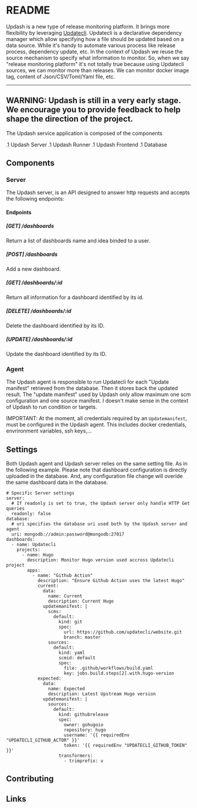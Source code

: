 # README

Updash is a new type of release monitoring platform. It brings more flexibility by leveraging [Updatecli](https://updatecli.io).
Updatecli is a declarative dependency manager which allow specifying how a file should be updated based on a data source. While it's handy to automate various process like release process, dependency update, etc. In the context of Updash we reuse the source mechanism to specify what information to monitor.
So, when we say "release monitoring platform" it's not totally true because using Updatecli sources, we can monitor more than releases.
We can monitor docker image tag, content of Json/CSV/Toml/Yaml file, etc.

---
WARNING: Updash is still in a very early stage. We encourage you to provide feedback to help shape the direction of the project.
---

The Updash service application is composed of the components

.1 Updash Server
.1 Updash Runner 
.1 Updash Frontend
.1 Database

## Components

### Server

The Updash server, is an API designed to answer http requests and accepts the following endpoints:

#### Endpoints
##### [GET] /dashboards
Return a list of dashboards name and idea binded to a user.

##### [POST] /dashboards
Add a new dashboard.

##### [GET] /dashboards/:id
Return all information for a dashboard identified by its id.

##### [DELETE] /dashboards/:id
Delete the dashboard identified by its ID.

##### [UPDATE] /dashboards/:id
Update the dashboard identified by its ID.

### Agent

The Updash agent is responsible to run Updatecli for each "Update manifest" retrieved from the database. Then it stores back the updated result.
The "update manifest" used by Updash only allow maximum one scm configuration and one source manifest.
I doesn't make sense in the context of Updash to run condition or targets.

IMPORTANT: At the moment, all credentials required by an `Updatemanifest`, must be configured in the Updash agent. This includes docker credentials, envrironment variables, ssh keys,...

## Settings 
Both Updash agent and Updash server relies on the same setting file. As in the following example.
Please note that dashboard configuration is directly uploaded in the database. And, any configuration file change will overide the same dashboard data in the database.

```
# Specific Server settings
server:
  # If readonly is set to true, the Updash server only handle HTTP Get queries
  readonly: false
database:
  # uri specifies the database uri used both by the Updash server and agent
  uri: mongodb://admin:password@mongodb:27017
dashboards:
  - name: Updatecli
    projects:
      - name: Hugo
        description: Monitor Hugo version used accross Updatecli project
        apps:
          - name: "Github Action"
            description: "Ensure Github Action uses the latest Hugo"
            current:
              data:
                name: Current
                description: Current Hugo
              updatemanifest: |
                scms:
                  default:
                    kind: git
                    spec:
                      url: https://github.com/updatecli/website.git
                      branch: master
                sources:
                  default:
                    kind: yaml
                    scmid: default
                    spec:
                      file: .github/workflows/build.yaml
                      key: jobs.build.steps[2].with.hugo-version
            expected:
              data:
                name: Expected
                description: Latest Upstream Hugo version
              updatemanifest: |
                sources:
                  default:
                    kind: githubrelease
                    spec:
                      owner: gohugoio
                      repository: hugo
                      username: '{{ requiredEnv "UPDATECLI_GITHUB_ACTOR" }}'
                      token: '{{ requiredEnv "UPDATECLI_GITHUB_TOKEN" }}'
                    transformers:
                      - trimprefix: v
```

## Contributing

## Links
